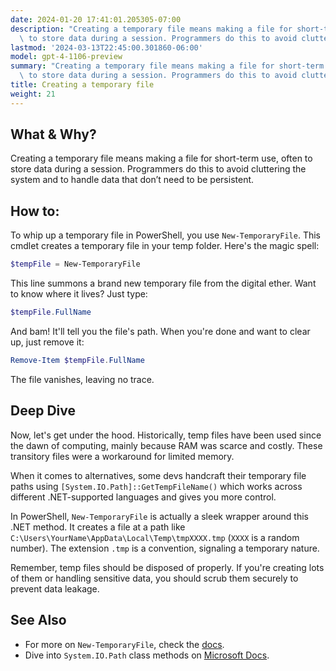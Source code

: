 ```yaml
---
date: 2024-01-20 17:41:01.205305-07:00
description: "Creating a temporary file means making a file for short-term use, often\
  \ to store data during a session. Programmers do this to avoid cluttering the system\u2026"
lastmod: '2024-03-13T22:45:00.301860-06:00'
model: gpt-4-1106-preview
summary: "Creating a temporary file means making a file for short-term use, often\
  \ to store data during a session. Programmers do this to avoid cluttering the system\u2026"
title: Creating a temporary file
weight: 21
---
```


## What & Why?
Creating a temporary file means making a file for short-term use, often to store data during a session. Programmers do this to avoid cluttering the system and to handle data that don’t need to be persistent.

## How to:
To whip up a temporary file in PowerShell, you use `New-TemporaryFile`. This cmdlet creates a temporary file in your temp folder. Here's the magic spell:

```PowerShell
$tempFile = New-TemporaryFile
```

This line summons a brand new temporary file from the digital ether. Want to know where it lives? Just type:

```PowerShell
$tempFile.FullName
```

And bam! It'll tell you the file's path. When you're done and want to clear up, just remove it:

```PowerShell
Remove-Item $tempFile.FullName
```

The file vanishes, leaving no trace.

## Deep Dive
Now, let's get under the hood. Historically, temp files have been used since the dawn of computing, mainly because RAM was scarce and costly. These transitory files were a workaround for limited memory.

When it comes to alternatives, some devs handcraft their temporary file paths using `[System.IO.Path]::GetTempFileName()` which works across different .NET-supported languages and gives you more control. 

In PowerShell, `New-TemporaryFile` is actually a sleek wrapper around this .NET method. It creates a file at a path like `C:\Users\YourName\AppData\Local\Temp\tmpXXXX.tmp` (`XXXX` is a random number). The extension `.tmp` is a convention, signaling a temporary nature. 

Remember, temp files should be disposed of properly. If you're creating lots of them or handling sensitive data, you should scrub them securely to prevent data leakage.

## See Also
- For more on `New-TemporaryFile`, check the [docs](https://docs.microsoft.com/en-us/powershell/module/microsoft.powershell.utility/new-temporaryfile).
- Dive into `System.IO.Path` class methods on [Microsoft Docs](https://docs.microsoft.com/en-us/dotnet/api/system.io.path?view=net-6.0).
